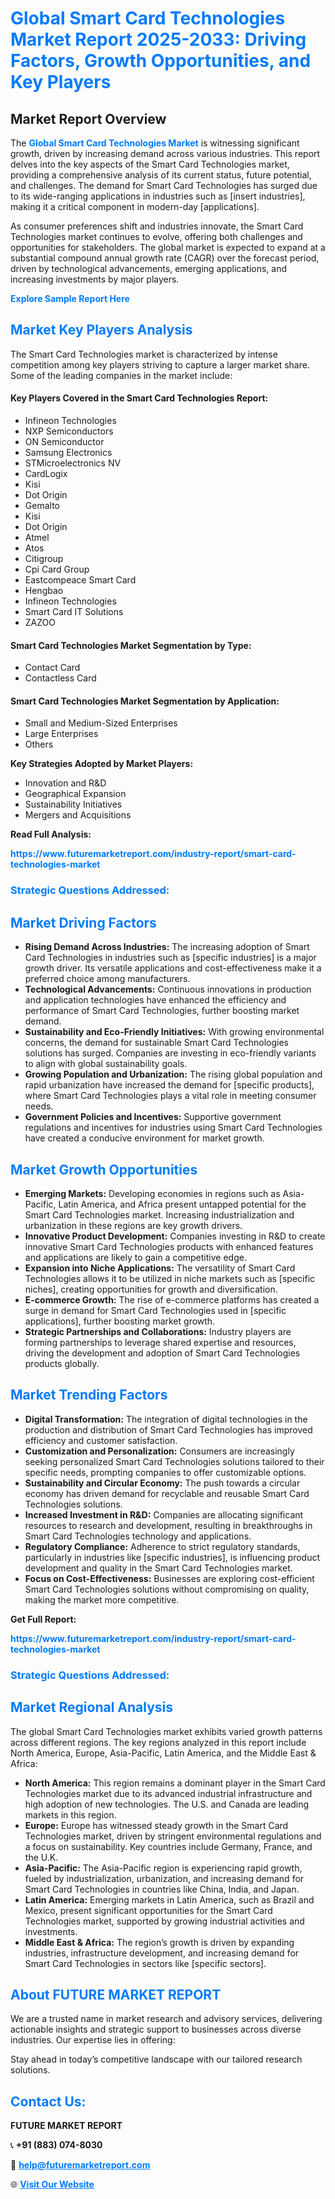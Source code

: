 <h1 style="color: #007BFF;">Global Smart Card Technologies Market Report 2025-2033: Driving Factors, Growth Opportunities, and Key Players</h1>

<section id="overview">
<h2>Market Report Overview</h2>
<p>The <a href="https://www.futuremarketreport.com/industry-report/smart-card-technologies-market" style="color: #007BFF; text-decoration: none;"><strong>Global Smart Card Technologies Market</strong></a> is witnessing significant growth, driven by increasing demand across various industries. This report delves into the key aspects of the Smart Card Technologies market, providing a comprehensive analysis of its current status, future potential, and challenges. The demand for Smart Card Technologies has surged due to its wide-ranging applications in industries such as [insert industries], making it a critical component in modern-day [applications].</p>
<p>As consumer preferences shift and industries innovate, the Smart Card Technologies market continues to evolve, offering both challenges and opportunities for stakeholders. The global market is expected to expand at a substantial compound annual growth rate (CAGR) over the forecast period, driven by technological advancements, emerging applications, and increasing investments by major players.</p>
</section>

<section id="overview">
<p><a href="https://www.futuremarketreport.com/request-sample/reportId=56069" style="color: #007BFF; text-decoration: none;"><strong>Explore Sample Report Here</strong></a></p>
</section>

<section id="key-players">
<h2 style="color: #007BFF;">Market Key Players Analysis</h2>
<p>The Smart Card Technologies market is characterized by intense competition among key players striving to capture a larger market share. Some of the leading companies in the market include:</p>
<h4>Key Players Covered in the Smart Card Technologies Report:</h4>
<ul><li>Infineon Technologies</li><li>NXP Semiconductors</li><li>ON Semiconductor</li><li>Samsung Electronics</li><li>STMicroelectronics NV</li><li>CardLogix</li><li>Kisi</li><li>Dot Origin</li><li>Gemalto</li><li>Kisi</li><li>Dot Origin</li><li>Atmel</li><li>Atos</li><li>Citigroup</li><li>Cpi Card Group</li><li>Eastcompeace Smart Card</li><li>Hengbao</li><li>Infineon Technologies</li><li>Smart Card IT Solutions</li><li>ZAZOO</li></ul>
<h4>Smart Card Technologies Market Segmentation by Type:</h4>
<ul><li>Contact Card</li><li>Contactless Card</li></ul>

<h4>Smart Card Technologies Market Segmentation by Application:</h4>
<ul><li>Small and Medium-Sized Enterprises</li><li>Large Enterprises</li><li>Others</li></ul>
<p><strong>Key Strategies Adopted by Market Players:</strong></p>
<ul>
<li>Innovation and R&D</li>
<li>Geographical Expansion</li>
<li>Sustainability Initiatives</li>
<li>Mergers and Acquisitions</li>
</ul>
</section>

<section>
<p><strong>Read Full Analysis: </strong></p><a href="https://www.futuremarketreport.com/industry-report/smart-card-technologies-market" style="color: #007BFF; text-decoration: none;"><strong>https://www.futuremarketreport.com/industry-report/smart-card-technologies-market</strong></a>
<h3 style="color: #007BFF;">Strategic Questions Addressed:</h3>
</section>

<section id="driving-factors">
<h2 style="color: #007BFF;">Market Driving Factors</h2>
<ul>
<li><strong>Rising Demand Across Industries:</strong> The increasing adoption of Smart Card Technologies in industries such as [specific industries] is a major growth driver. Its versatile applications and cost-effectiveness make it a preferred choice among manufacturers.</li>
<li><strong>Technological Advancements:</strong> Continuous innovations in production and application technologies have enhanced the efficiency and performance of Smart Card Technologies, further boosting market demand.</li>
<li><strong>Sustainability and Eco-Friendly Initiatives:</strong> With growing environmental concerns, the demand for sustainable Smart Card Technologies solutions has surged. Companies are investing in eco-friendly variants to align with global sustainability goals.</li>
<li><strong>Growing Population and Urbanization:</strong> The rising global population and rapid urbanization have increased the demand for [specific products], where Smart Card Technologies plays a vital role in meeting consumer needs.</li>
<li><strong>Government Policies and Incentives:</strong> Supportive government regulations and incentives for industries using Smart Card Technologies have created a conducive environment for market growth.</li>
</ul>
</section>

<section id="growth-opportunities">
<h2 style="color: #007BFF;">Market Growth Opportunities</h2>
<ul>
<li><strong>Emerging Markets:</strong> Developing economies in regions such as Asia-Pacific, Latin America, and Africa present untapped potential for the Smart Card Technologies market. Increasing industrialization and urbanization in these regions are key growth drivers.</li>
<li><strong>Innovative Product Development:</strong> Companies investing in R&D to create innovative Smart Card Technologies products with enhanced features and applications are likely to gain a competitive edge.</li>
<li><strong>Expansion into Niche Applications:</strong> The versatility of Smart Card Technologies allows it to be utilized in niche markets such as [specific niches], creating opportunities for growth and diversification.</li>
<li><strong>E-commerce Growth:</strong> The rise of e-commerce platforms has created a surge in demand for Smart Card Technologies used in [specific applications], further boosting market growth.</li>
<li><strong>Strategic Partnerships and Collaborations:</strong> Industry players are forming partnerships to leverage shared expertise and resources, driving the development and adoption of Smart Card Technologies products globally.</li>
</ul>
</section>

<section id="trending-factors">
<h2 style="color: #007BFF;">Market Trending Factors</h2>
<ul>
<li><strong>Digital Transformation:</strong> The integration of digital technologies in the production and distribution of Smart Card Technologies has improved efficiency and customer satisfaction.</li>
<li><strong>Customization and Personalization:</strong> Consumers are increasingly seeking personalized Smart Card Technologies solutions tailored to their specific needs, prompting companies to offer customizable options.</li>
<li><strong>Sustainability and Circular Economy:</strong> The push towards a circular economy has driven demand for recyclable and reusable Smart Card Technologies solutions.</li>
<li><strong>Increased Investment in R&D:</strong> Companies are allocating significant resources to research and development, resulting in breakthroughs in Smart Card Technologies technology and applications.</li>
<li><strong>Regulatory Compliance:</strong> Adherence to strict regulatory standards, particularly in industries like [specific industries], is influencing product development and quality in the Smart Card Technologies market.</li>
<li><strong>Focus on Cost-Effectiveness:</strong> Businesses are exploring cost-efficient Smart Card Technologies solutions without compromising on quality, making the market more competitive.</li>
</ul>
</section>

<section>
<p><strong>Get Full Report: </strong></p><a href="https://www.futuremarketreport.com/industry-report/smart-card-technologies-market" style="color: #007BFF; text-decoration: none;"><strong>https://www.futuremarketreport.com/industry-report/smart-card-technologies-market</strong></a>
<h3 style="color: #007BFF;">Strategic Questions Addressed:</h3>
</section>


<section id="regional-analysis">
<h2 style="color: #007BFF;">Market Regional Analysis</h2>
<p>The global Smart Card Technologies market exhibits varied growth patterns across different regions. The key regions analyzed in this report include North America, Europe, Asia-Pacific, Latin America, and the Middle East & Africa:</p>
<ul>
<li><strong>North America:</strong> This region remains a dominant player in the Smart Card Technologies market due to its advanced industrial infrastructure and high adoption of new technologies. The U.S. and Canada are leading markets in this region.</li>
<li><strong>Europe:</strong> Europe has witnessed steady growth in the Smart Card Technologies market, driven by stringent environmental regulations and a focus on sustainability. Key countries include Germany, France, and the U.K.</li>
<li><strong>Asia-Pacific:</strong> The Asia-Pacific region is experiencing rapid growth, fueled by industrialization, urbanization, and increasing demand for Smart Card Technologies in countries like China, India, and Japan.</li>
<li><strong>Latin America:</strong> Emerging markets in Latin America, such as Brazil and Mexico, present significant opportunities for the Smart Card Technologies market, supported by growing industrial activities and investments.</li>
<li><strong>Middle East & Africa:</strong> The region’s growth is driven by expanding industries, infrastructure development, and increasing demand for Smart Card Technologies in sectors like [specific sectors].</li>
</ul>
</section>

<footer>
<h2 style="color: #007BFF;">About FUTURE MARKET REPORT</h2>
<p>We are a trusted name in market research and advisory services, delivering actionable insights and strategic support to businesses across diverse industries. Our expertise lies in offering:</p>

<p>Stay ahead in today’s competitive landscape with our tailored research solutions.</p>

<h2 style="color: #007BFF;">Contact Us:</h2>
<p><strong>FUTURE MARKET REPORT</strong></p>
<p>📞 <strong>+91 (883) 074-8030</strong></p>
<p>📧 <strong><a href="mailto:help@futuremarketreport.com" style="color: #007BFF;">help@futuremarketreport.com</a></strong></p>
<p>🌐 <strong><a href="https://www.futuremarketreport.com/" style="color: #007BFF;">Visit Our Website</a></strong></p>
</footer>